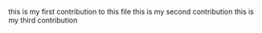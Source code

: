 this is my first contribution to this file
this is my second contribution
this is my third contribution